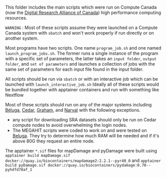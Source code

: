 This folder includes the main scripts which were run on Compute Canada (now the [Digital Research Alliance of Canada](https://alliancecan.ca/en)) high performance computing resources. 

`WARNING` : Most of these scripts assume they were launched on a Compute Canada system with `sbatch` and won't work properly if run directly or on another system.


Most programs have two scripts. One name `program_job.sh` and one named `launch_program_jobs.sh`. The former runs a single instance of the program with a specific set of parameters, the latter takes an `input folder`, `output folder`, and `set of parameters` and launches a collection of jobs with the same set of parameters for each input file found in the input folder. 

All scripts should be run via `sbatch` or with an interactive job which can be launched with `launch_interactive_job.sh`
Ideally all of these scripts would be bundled together with apptainer containers and run with something like Nextflow


Most of these scripts should run on any of the major systems including [Béluga](https://docs.alliancecan.ca/wiki/B%C3%A9luga/en), [Cedar](https://docs.alliancecan.ca/wiki/Cedar), [Graham](https://docs.alliancecan.ca/wiki/Graham), and [Narval](https://docs.alliancecan.ca/wiki/Narval/en) with the following exceptions.
- any script for downloading SRA datasets should only be run on Cedar compute nodes to avoid overwhelming the login nodes.
- The MEGAHIT scripts were coded to work on and were tested on [Beluga](https://docs.alliancecan.ca/wiki/B%C3%A9luga/en). They try to determine how much RAM will be needed and if it's above 80G they request an entire node. 


The apptainer `*.sif` files for mapDamage and pyDamage were built using `apptainer build mapDamage.sif docker://quay.io/biocontainers/mapdamage2:2.2.1--pyr40_0` and `apptainer build pyDamage.sif docker://quay.io/biocontainers/pydamage:0.70--pyhdfd78af_1`



